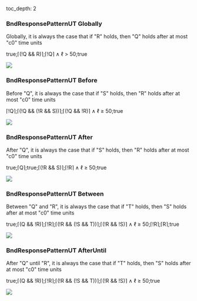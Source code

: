 toc_depth: 2

### BndResponsePatternUT Globally

Globally, it is always the case that if "R" holds, then "Q" holds after at most "c0" time units

true;⌈(!Q && R)⌉;⌈!Q⌉ ∧ ℓ > 50;true

![](/img/patterns/BndResponsePatternUT_Globally.svg)
### BndResponsePatternUT Before

Before "Q", it is always the case that if "S" holds, then "R" holds after at most "c0" time units

⌈!Q⌉;⌈(!Q && (!R && S))⌉;⌈(!Q && !R)⌉ ∧ ℓ ≥ 50;true

![](/img/patterns/BndResponsePatternUT_Before.svg)
### BndResponsePatternUT After

After "Q", it is always the case that if "S" holds, then "R" holds after at most "c0" time units

true;⌈Q⌉;true;⌈(!R && S)⌉;⌈!R⌉ ∧ ℓ ≥ 50;true

![](/img/patterns/BndResponsePatternUT_After.svg)
### BndResponsePatternUT Between

Between "Q" and "R", it is always the case that if "T" holds, then "S" holds after at most "c0" time units

true;⌈(Q && !R)⌉;⌈!R⌉;⌈(!R && (!S && T))⌉;⌈(!R && !S)⌉ ∧ ℓ ≥ 50;⌈!R⌉;⌈R⌉;true

![](/img/patterns/BndResponsePatternUT_Between.svg)
### BndResponsePatternUT AfterUntil

After "Q" until "R", it is always the case that if "T" holds, then "S" holds after at most "c0" time units

true;⌈(Q && !R)⌉;⌈!R⌉;⌈(!R && (!S && T))⌉;⌈(!R && !S)⌉ ∧ ℓ ≥ 50;true

![](/img/patterns/BndResponsePatternUT_AfterUntil.svg)

